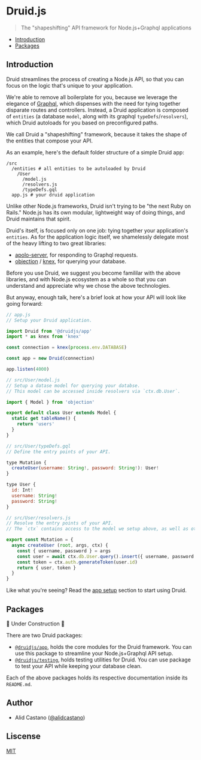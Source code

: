 # Druid.js

> The "shapeshifting" API framework for Node.js+Graphql applications

- [Introduction](#introduction)
- [Packages](#packages)

## Introduction 

Druid streamlines the process of creating a Node.js API, so that you can focus on the logic that's unique to your application.

We're able to remove all boilerplate for you, because we leverage the elegance of [Graphql](https://graphql.org/), which dispenses with the need for tying together disparate routes and controllers. Instead, a Druid application is composed of `entities` (a database `model`, along with its graphql `typeDefs`/`resolvers`), which Druid autoloads for you based on preconfigured paths. 

We call Druid a "shapeshifting" framework, because it takes the shape of the entities that compose your API.

As an example, here's the default folder structure of a simple Druid app:

```
/src
  /entities # all entities to be autoloaded by Druid 
    /User
      /model.js
      /resolvers.js
      /typeDefs.gql
  app.js # your druid application
```

Unlike other Node.js frameworks, Druid isn't trying to be "the next Ruby on Rails." Node.js has its own modular, lightweight way of doing things, and Druid maintains that spirit.

Druid's itself, is focused only on one job: tying together your application's `entities`. As for the application logic itself, we shamelessly delegate most of the heavy lifting to two great libraries:

 - [apolo-server](https://github.com/apollographql/apollo-server), for responding to Graphql requests.
 - [objection](https://github.com/Vincit/objection.js/) / [knex](http://knexjs.org), for querying your database.

Before you use Druid, we suggest you become famililar with the above libraries, and with Node.js ecosystem as a whole so that you can understand and appreciate why we chose the above technologies.

But anyway, enough talk, here's a brief look at how your API will look like going forward:

```js
// app.js
// Setup your Druid application.

import Druid from '@druidjs/app'
import * as knex from 'knex'

const connection = knex(process.env.DATABASE)

const app = new Druid(connection)

app.listen(4000)

// src/User/model.js
// Setup a datase model for querying your databse.
// This model can be accessed inside resolvers via `ctx.db.User`.

import { Model } from 'objection'

export default class User extends Model {
  static get tableName() {
    return 'users'
  }
}

// src/User/typeDefs.gql 
// Define the entry points of your API.

type Mutation {
  createUser(username: String!, password: String!): User!
}

type User {
  id: Int! 
  username: String! 
  password: String!
}

// src/User/resolvers.js
// Resolve the entry points of your API.
// The `ctx` contains access to the model we setup above, as well as other helpers we provide for you.

export const Mutation = {
  async createUser (root, args, ctx) {
    const { username, password } = args
    const user = await ctx.db.User.query().insert({ username, password })
    const token = ctx.auth.generateToken(user.id)
    return { user, token }
  }
}
```

Like what you're seeing? Read the [app setup](https://github.com/alidcastano/druid.js/tree/master/packages/druid-app#app-setup) section to start using Druid.

## Packages

🚧 Under Construction 🚧

There are two Druid packages: 

- [`@druidjs/app`](https://github.com/alidcastano/druid.js/tree/master/packages/druid-app), holds the core modules for the Druid framework. You can use this package to streamline your Node.js+Graphql API setup.
- [`@druidjs/testing`](https://github.com/alidcastano/druid.js/tree/master/packages/druid-testing), holds
testing utilities for Druid. You can use package to test your API while keeping your database clean.

Each of the above packages holds its respective documentation inside its `README.md`.

## Author

- Alid Castano ([@alidcastano](https://twitter.com/alidcastano))

## Liscense

[MIT](/LICENSE.md)
